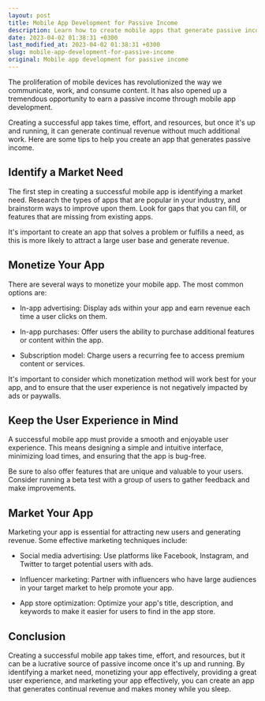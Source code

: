 ```yaml
---
layout: post
title: Mobile App Development for Passive Income
description: Learn how to create mobile apps that generate passive income and make money while you sleep.
date: 2023-04-02 01:38:31 +0300
last_modified_at: 2023-04-02 01:38:31 +0300
slug: mobile-app-development-for-passive-income
original: Mobile app development for passive income
---
```

The proliferation of mobile devices has revolutionized the way we communicate, work, and consume content. It has also opened up a tremendous opportunity to earn a passive income through mobile app development.

Creating a successful app takes time, effort, and resources, but once it's up and running, it can generate continual revenue without much additional work. Here are some tips to help you create an app that generates passive income.

## Identify a Market Need

The first step in creating a successful mobile app is identifying a market need. Research the types of apps that are popular in your industry, and brainstorm ways to improve upon them. Look for gaps that you can fill, or features that are missing from existing apps.

It's important to create an app that solves a problem or fulfills a need, as this is more likely to attract a large user base and generate revenue.

## Monetize Your App

There are several ways to monetize your mobile app. The most common options are:

- In-app advertising: Display ads within your app and earn revenue each time a user clicks on them.

- In-app purchases: Offer users the ability to purchase additional features or content within the app.

- Subscription model: Charge users a recurring fee to access premium content or services.

It's important to consider which monetization method will work best for your app, and to ensure that the user experience is not negatively impacted by ads or paywalls.

## Keep the User Experience in Mind

A successful mobile app must provide a smooth and enjoyable user experience. This means designing a simple and intuitive interface, minimizing load times, and ensuring that the app is bug-free.

Be sure to also offer features that are unique and valuable to your users. Consider running a beta test with a group of users to gather feedback and make improvements.

## Market Your App

Marketing your app is essential for attracting new users and generating revenue. Some effective marketing techniques include:

- Social media advertising: Use platforms like Facebook, Instagram, and Twitter to target potential users with ads.

- Influencer marketing: Partner with influencers who have large audiences in your target market to help promote your app.

- App store optimization: Optimize your app's title, description, and keywords to make it easier for users to find in the app store.

## Conclusion

Creating a successful mobile app takes time, effort, and resources, but it can be a lucrative source of passive income once it's up and running. By identifying a market need, monetizing your app effectively, providing a great user experience, and marketing your app effectively, you can create an app that generates continual revenue and makes money while you sleep.